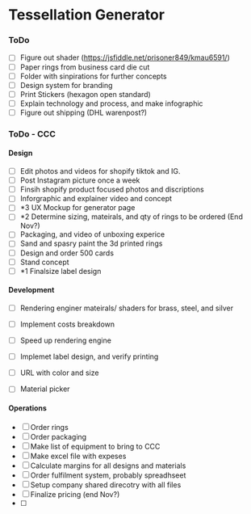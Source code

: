 # Tessellation Generator

### ToDo
- [ ] Figure out shader (https://jsfiddle.net/prisoner849/kmau6591/)
- [ ] Paper rings from business card die cut
- [ ] Folder with sinpirations for further concepts
- [ ] Design system for branding
- [ ] Print Stickers (hexagon open standard)
- [ ] Explain technology and process, and make infographic
- [ ] Figure out shipping (DHL warenpost?)

### ToDo - CCC

#### Design

- [ ] Edit photos and videos for shopify tiktok and IG.
- [ ] Post Instagram picture once a week
- [ ] Finsih shopify product focused photos and discriptions
- [ ] Inforgraphic and explainer video and concept
- [ ] *3 UX Mockup for generator page
- [ ] *2 Determine sizing, mateirals, and qty of rings to be ordered (End Nov?)
- [ ] Packaging, and video of unboxing experice
- [ ] Sand and spasry paint the 3d printed rings
- [ ] Design and order 500 cards
- [ ] Stand concept
- [ ] *1 Finalsize label design

#### Development
- [ ] Rendering enginer mateirals/ shaders for brass, steel, and silver
- [ ] Implement costs breakdown
- [ ] Speed up rendering engine
- [ ] Implemet label design, and verify printing
- [ ] URL with color and size
- [ ] Material picker


#### Operations
- [ ] Order rings
- [ ] Order packaging
- [ ] Make list of equipment to bring to CCC
- [ ] Make excel file with expeses
- [ ] Calculate margins for all designs and materials
- [ ] Order fulfilment system, probably spreadhseet
- [ ] Setup company shared direcotry with all files
- [ ] Finalize pricing (end Nov?)
- [ ] 

